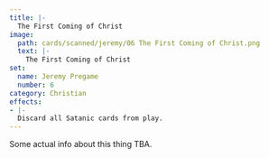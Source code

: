 ```yaml
---
title: |-
  The First Coming of Christ
image: 
  path: cards/scanned/jeremy/06 The First Coming of Christ.png
  text: |-
    The First Coming of Christ
set:
  name: Jeremy Pregame
  number: 6
category: Christian
effects: 
- |-
  Discard all Satanic cards from play.
---
```

Some actual info about this thing TBA.
